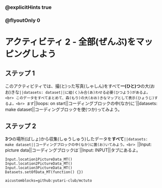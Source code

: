 ### @explicitHints true
### @flyoutOnly 0

# アクティビティ 2 - 全部(ぜんぶ)をマッピングしよう

## ステップ 1
このアクティビティでは、撮(と)った写真(しゃしん)をすべて**一(ひと)つ**の大(おお)きな`||datasets: dataset||に組(く)み合(あ)わせる必要(ひつよう)があるよ。<br>
このデータをすべてまとめて、森(もり)の大(おお)きなマップとして表示(ひょうじ)するよ。<br>
まず`||loops: on start||コーディングブロックの中(なか)に`||datasets: make dataset||コーディングブロックを使(つか)ってみよう。 

## ステップ 2
**3つ**の場所(ばしょ)から収集(しゅうしゅう)したデータを**すべて**`||datasets: make dataset||コーディングブロックの中(なか)に置(お)いてみよう。<br>
`||Input: picture data||コーディングブロックは`||Input: INPUT||タブにあるよ。 

```ghost
Input.location1PictureData_MT()
Input.location2PictureData_MT()
Input.location3PictureData_MT()
Datasets.setOfData_MT(function() {})
```

```package
aicustomblocks=github:yutari-club/mctuto
```